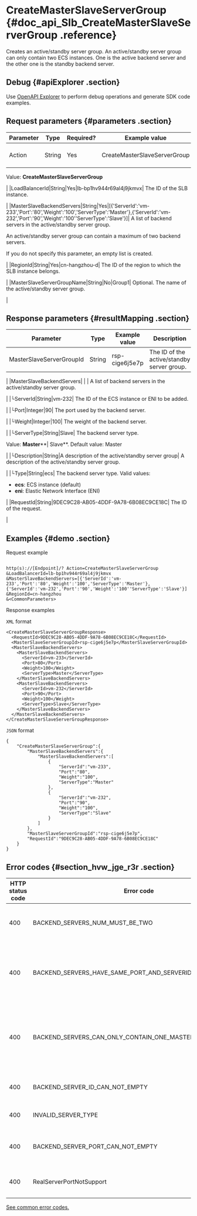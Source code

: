 # CreateMasterSlaveServerGroup {#doc_api_Slb_CreateMasterSlaveServerGroup .reference}

Creates an active/standby server group. An active/standby server group can only contain two ECS instances. One is the active backend server and the other one is the standby backend server.

## Debug {#apiExplorer .section}

Use [OpenAPI Explorer](https://api.aliyun.com/#product=Slb&api=CreateMasterSlaveServerGroup) to perform debug operations and generate SDK code examples.

## Request parameters {#parameters .section}

|Parameter|Type|Required?|Example value|Description|
|---------|----|---------|-------------|-----------|
|Action|String|Yes|CreateMasterSlaveServerGroup| The name of this action.

 Value: **CreateMasterSlaveServerGroup**

 |
|LoadBalancerId|String|Yes|lb-bp1hv944r69al4j9jkmvx| The ID of the SLB instance.

 |
|MasterSlaveBackendServers|String|Yes|\[\{'ServerId':'vm-233','Port':'80','Weight':'100','ServerType':'Master'\},\{'ServerId':'vm-232','Port':'90','Weight':'100''ServerType':'Slave'\}\]| A list of backend servers in the active/standby server group.

 An active/standby server group can contain a maximum of two backend servers.

 If you do not specify this parameter, an empty list is created.

 |
|RegionId|String|Yes|cn-hangzhou-d| The ID of the region to which the SLB instance belongs.

 |
|MasterSlaveServerGroupName|String|No|Group1| Optional. The name of the active/standby server group.

 |

## Response parameters {#resultMapping .section}

|Parameter|Type|Example value|Description|
|---------|----|-------------|-----------|
|MasterSlaveServerGroupId|String|rsp-cige6j5e7p| The ID of the active/standby server group.

 |
|MasterSlaveBackendServers| | | A list of backend servers in the active/standby server group.

 |
|└ServerId|String|vm-232| The ID of the ECS instance or ENI to be added.

 |
|└Port|Integer|90| The port used by the backend server.

 |
|└Weight|Integer|100| The weight of the backend server.

 |
|└ServerType|String|Slave| The backend server type.

 Value: **Master****| Slave**. Default value: Master

 |
|└Description|String|A description of the active/standby server group| A description of the active/standby server group.

 |
|└Type|String|ecs| The backend server type. Valid values:

 -   **ecs**: ECS instance \(default\)
-   **eni**: Elastic Network Interface \(ENI\)

 |
|RequestId|String|9DEC9C28-AB05-4DDF-9A78-6B08EC9CE18C| The ID of the request.

 |

## Examples {#demo .section}

Request example

``` {#request_demo}

http(s)://[Endpoint]/? Action=CreateMasterSlaveServerGroup
&LoadBalancerId=lb-bp1hv944r69al4j9jkmvx
&MasterSlaveBackendServers=[{'ServerId':'vm-233','Port':'80','Weight':'100','ServerType':'Master'},{'ServerId':'vm-232','Port':'90','Weight':'100''ServerType':'Slave'}]
&RegionId=cn-hangzhou
&<CommonParameters>

```

Response examples

`XML` format

``` {#xml_return_success_demo}
<CreateMasterSlaveServerGroupResponse>
  <RequestId>9DEC9C28-AB05-4DDF-9A78-6B08EC9CE18C</RequestId>
  <MasterSlaveServerGroupId>rsp-cige6j5e7p</MasterSlaveServerGroupId>
  <MasterSlaveBackendServers>
    <MasterSlaveBackendServers>
      <ServerId>vm-233</ServerId>
      <Port>80</Port>
      <Weight>100</Weight>
      <ServerType>Master</ServerType>
    </MasterSlaveBackendServers>
    <MasterSlaveBackendServers>
      <ServerId>vm-232</ServerId>
      <Port>90</Port>
      <Weight>100</Weight>
      <ServerType>Slave</ServerType>
    </MasterSlaveBackendServers>
  </MasterSlaveBackendServers>
</CreateMasterSlaveServerGroupResponse>

```

`JSON` format

``` {#json_return_success_demo}
{
	"CreateMasterSlaveServerGroup":{
		"MasterSlaveBackendServers":{
			"MasterSlaveBackendServers":[
				{
					"ServerId":"vm-233",
					"Port":"80",
					"Weight":"100",
					"ServerType":"Master"
				},
				{
					"ServerId":"vm-232",
					"Port":"90",
					"Weight":"100",
					"ServerType":"Slave"
				}
			]
		},
		"MasterSlaveServerGroupId":"rsp-cige6j5e7p",
		"RequestId":"9DEC9C28-AB05-4DDF-9A78-6B08EC9CE18C"
	}
}
```

## Error codes {#section_hvw_jge_r3r .section}

|HTTP status code|Error code|Error message|Description|
|----------------|----------|-------------|-----------|
|400|BACKEND\_SERVERS\_NUM\_MUST\_BE\_TWO|Backend servers num must be 2.|The number of backend servers must be 2.|
|400|BACKEND\_SERVERS\_HAVE\_SAME\_PORT\_AND\_SERVERID|Backend servers have same port and serverId.|A virtual server with the same port and server ID already exists in the backend VServer group.|
|400|BACKEND\_SERVERS\_CAN\_ONLY\_CONTAIN\_ONE\_MASTER\_AND\_ONE\_SLAVE|Backend servers can only contain one master and one slave.|The active/standby server group can contain only one active server and one standby server.|
|400|BACKEND\_SERVER\_ID\_CAN\_NOT\_EMPTY|Backend server id can not empty.|You must enter a backend server ID.|
|400|INVALID\_SERVER\_TYPE|Invalid server type.|The server type is invalid.|
|400|BACKEND\_SERVER\_PORT\_CAN\_NOT\_EMPTY|Backend server port can not empty.|You must specify a backend server port.|
|400|RealServerPortNotSupport|Real server port not support.|The backend server port is not supported.|

[See common error codes.](https://error-center.alibabacloud.com/status/product/Slb)

